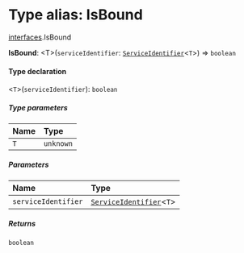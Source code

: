 # Type alias: IsBound

[interfaces](/auto-docs/fixed-layout-editor/modules/interfaces.md).IsBound

**IsBound**: \<T>(`serviceIdentifier`: [`ServiceIdentifier`](/auto-docs/fixed-layout-editor/types/interfaces.ServiceIdentifier.md)<`T`>) => `boolean`

#### Type declaration

<`T`>(`serviceIdentifier`): `boolean`

##### Type parameters

| Name | Type |
| :------ | :------ |
| `T` | `unknown` |

##### Parameters

| Name | Type |
| :------ | :------ |
| `serviceIdentifier` | [`ServiceIdentifier`](/auto-docs/fixed-layout-editor/types/interfaces.ServiceIdentifier.md)<`T`> |

##### Returns

`boolean`
